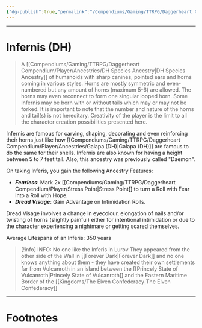 ```yaml
---
{"dg-publish":true,"permalink":"/Compendiums/Gaming/TTRPG/Daggerheart Compendium/Player/Ancestries/Infernis (DH)/","tags":["TTRPG"]}
---
```



---
# Infernis (DH)
> A [[Compendiums/Gaming/TTRPG/Daggerheart Compendium/Player/Ancestries/DH Species Ancestry\|DH Species Ancestry]] of humanoids with sharp canines, pointed ears and horns coming in various styles. Horns are mostly symmetric and even-numbered but any amount of horns (maximum 5-6) are allowed. The horns may even reconnect to form one singular looped horn. Some Infernis may be born with or without tails which may or may not be forked. It is important to note that the number and nature of the horns and tail(s) is not hereditary.
> Creativity of the player is the limit to all the character creation possibilities presented here.

Infernis are famous for carving, shaping, decorating and even reinforcing their horns just like how [[Compendiums/Gaming/TTRPG/Daggerheart Compendium/Player/Ancestries/Galapa (DH)\|Galapa (DH)]] are famous to do the same for their shells. Infernis are also known for having a height between 5 to 7 feet tall. Also, this ancestry was previously called "Daemon".

On taking Inferis, you gain the following Ancestry Features:
- ***Fearless***: Mark 2x [[Compendiums/Gaming/TTRPG/Daggerheart Compendium/Player/Stress Point\|Stress Point]] to turn a Roll with Fear into a Roll with Hope.
- ***Dread Visage***: Gain Advantage on Intimidation Rolls.

Dread Visage involves a change in eyecolour, elongation of nails and/or twisting of horns (slightly painful) either for intentional intimidation or due to the character experiencing a nightmare or getting scared themselves. 

Average Lifespans of an Inferis: 350 years

> [!info] INFO: No one like the Inferis in Lurov
> They appeared from the other side of the Wall in [[Forever Dark\|Forever Dark]] and no one knows anything about them - they have created their own settlements far from Vulcanroth in an island between the [[Princely State of Vulcanroth\|Princely State of Vulcanroth]] and the Eastern Maritime Border of the [[Kingdoms/The Elven Confederacy\|The Elven Confederacy]]

---
# Footnotes